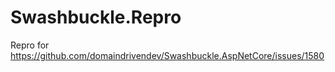 # Swashbuckle.Repro
Repro for https://github.com/domaindrivendev/Swashbuckle.AspNetCore/issues/1580
